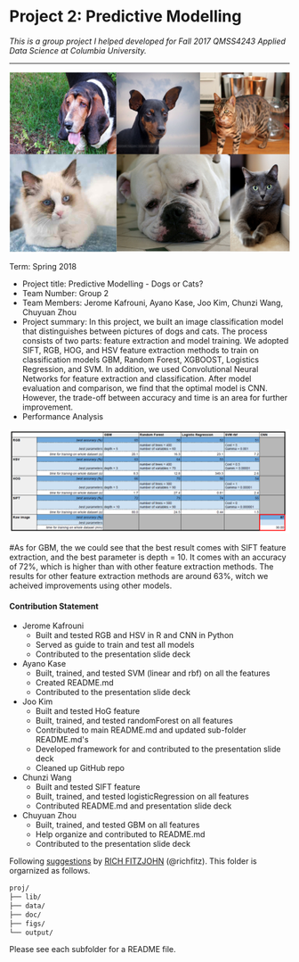 # Project 2: Predictive Modelling

*This is a group project I helped developed for Fall 2017 QMSS4243 Applied Data Science at Columbia University.*

----


![](figs/dogscats_descrp.png)

Term: Spring 2018

+ Project title: Predictive Modelling - Dogs or Cats?
+ Team Number: Group 2
+ Team Members: Jerome Kafrouni, Ayano Kase, Joo Kim, Chunzi Wang, Chuyuan Zhou
+ Project summary: In this project, we built an image classification model that distinguishes between pictures of dogs and cats. The process consists of two parts: feature extraction and model training. We adopted SIFT, RGB, HOG, and HSV feature extraction methods to train on classification models GBM, Random Forest, XGBOOST, Logistics Regression, and SVM. In addition, we used Convolutional Neural Networks for feature extraction and classification. After model evaluation and comparison, we find that the optimal model is CNN. However, the trade-off between accuracy and time is an area for further improvement. 
+ Performance Analysis

![](figs/performance_results_updated.png)

#As for GBM, the we could see that the best result comes with SIFT feature extraction, and the best parameter is depth = 10. It comes with an accuracy of 72%, which is higher than with other feature extraction methods. The results for other feature extraction methods are around 63%, witch we acheived improvements using other models.


#### Contribution Statement

+ Jerome Kafrouni
  - Built and tested RGB and HSV in R and CNN in Python 
  - Served as guide to train and test all models 
  - Contributed to the presentation slide deck 
+ Ayano Kase
  - Built, trained, and tested SVM (linear and rbf) on all the features
  - Created README.md
  - Contributed to the presentation slide deck
+ Joo Kim
  - Built and tested HoG feature
  - Built, trained, and tested randomForest on all features 
  - Contributed to main README.md and updated sub-folder README.md's
  - Developed framework for and contributed to the presentation slide deck
  - Cleaned up GitHub repo 
+ Chunzi Wang
  - Built and tested SIFT feature
  - Built, trained, and tested logisticRegression on all features
  - Contributed README.md and presentation slide deck
+ Chuyuan Zhou
  - Built, trained, and tested GBM on all features 
  - Help organize and contributed to README.md
  - Contributed to the presentation slide deck

Following [suggestions](http://nicercode.github.io/blog/2013-04-05-projects/) by [RICH FITZJOHN](http://nicercode.github.io/about/#Team) (@richfitz). This folder is orgarnized as follows.

```
proj/
├── lib/
├── data/
├── doc/
├── figs/
└── output/
```

Please see each subfolder for a README file.
